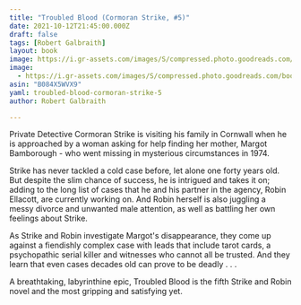 ```yaml
---
title: "Troubled Blood (Cormoran Strike, #5)"
date: 2021-10-12T21:45:00.000Z
draft: false
tags: [Robert Galbraith]
layout: book
image: https://i.gr-assets.com/images/S/compressed.photo.goodreads.com/books/1594422316l/51480561._SX98_.jpg
image: 
  - https://i.gr-assets.com/images/S/compressed.photo.goodreads.com/books/1594422316l/51480561._SX98_.jpg
asin: "B084X5WVX9"
yaml: troubled-blood-cormoran-strike-5
author: Robert Galbraith

---
```


Private Detective Cormoran Strike is visiting his family in Cornwall when he is approached by a woman asking for help finding her mother, Margot Bamborough - who went missing in mysterious circumstances in 1974.  
  
Strike has never tackled a cold case before, let alone one forty years old. But despite the slim chance of success, he is intrigued and takes it on; adding to the long list of cases that he and his partner in the agency, Robin Ellacott, are currently working on. And Robin herself is also juggling a messy divorce and unwanted male attention, as well as battling her own feelings about Strike.  
  
As Strike and Robin investigate Margot's disappearance, they come up against a fiendishly complex case with leads that include tarot cards, a psychopathic serial killer and witnesses who cannot all be trusted. And they learn that even cases decades old can prove to be deadly . . .  
  
A breathtaking, labyrinthine epic, Troubled Blood is the fifth Strike and Robin novel and the most gripping and satisfying yet.